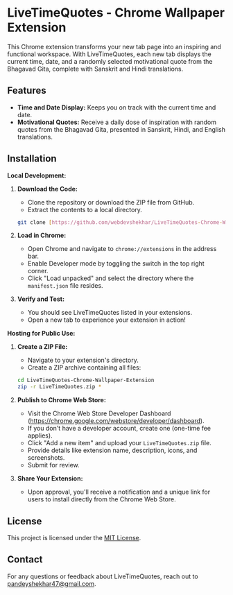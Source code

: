 # LiveTimeQuotes - Chrome Wallpaper Extension

This Chrome extension transforms your new tab page into an inspiring and functional workspace. With LiveTimeQuotes, each new tab displays the current time, date, and a randomly selected motivational quote from the Bhagavad Gita, complete with Sanskrit and Hindi translations.

## Features

* **Time and Date Display:** Keeps you on track with the current time and date.
* **Motivational Quotes:** Receive a daily dose of inspiration with random quotes from the Bhagavad Gita, presented in Sanskrit, Hindi, and English translations.

## Installation

**Local Development:**

1. **Download the Code:**
    - Clone the repository or download the ZIP file from GitHub.
    - Extract the contents to a local directory.

    ```bash
    git clone [https://github.com/webdevshekhar/LiveTimeQuotes-Chrome-Wallpaper-Extension.git](https://github.com/webdevshekhar/LiveTimeQuotes-Chrome-Wallpaper-Extension.git)
    ```

2. **Load in Chrome:**
    - Open Chrome and navigate to `chrome://extensions` in the address bar.
    - Enable Developer mode by toggling the switch in the top right corner.
    - Click "Load unpacked" and select the directory where the `manifest.json` file resides.

3. **Verify and Test:**
    - You should see LiveTimeQuotes listed in your extensions.
    - Open a new tab to experience your extension in action!

**Hosting for Public Use:**

1. **Create a ZIP File:**
    - Navigate to your extension's directory.
    - Create a ZIP archive containing all files:

    ```bash
    cd LiveTimeQuotes-Chrome-Wallpaper-Extension
    zip -r LiveTimeQuotes.zip *
    ```

2. **Publish to Chrome Web Store:**
    - Visit the Chrome Web Store Developer Dashboard (https://chrome.google.com/webstore/developer/dashboard).
    - If you don't have a developer account, create one (one-time fee applies).
    - Click "Add a new item" and upload your `LiveTimeQuotes.zip` file.
    - Provide details like extension name, description, icons, and screenshots.
    - Submit for review.

3. **Share Your Extension:**
    - Upon approval, you'll receive a notification and a unique link for users to install directly from the Chrome Web Store.

## License

This project is licensed under the [MIT License](https://opensource.org/licenses/MIT).

## Contact

For any questions or feedback about LiveTimeQuotes, reach out to pandeyshekhar47@gmail.com.

